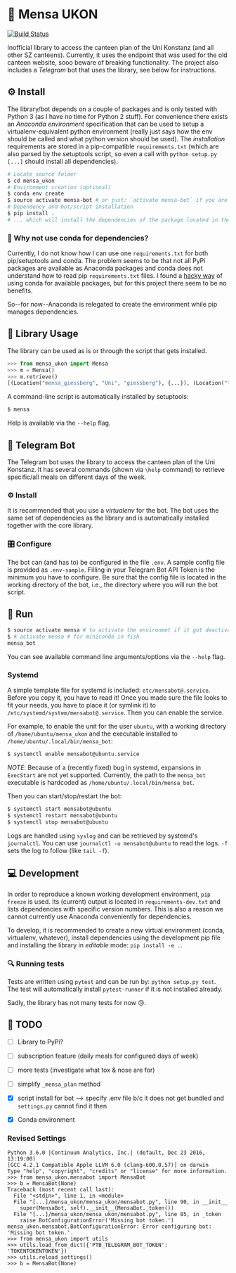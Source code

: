 # 🍴 Mensa UKON

[![Build Status](https://travis-ci.org/enplotz/mensa_ukon.svg?branch=master)](https://travis-ci.org/enplotz/mensa_ukon)

Inofficial library to access the canteen plan of the Uni Konstanz (and all other SZ canteens).
Currently, it uses the endpoint that was used for the old canteen website, sooo beware of breaking functionality.
The project also includes a *Telegram* bot that uses the library, see below for instructions.

## ⚙ Install

The library/bot depends on a couple of packages and is only tested with Python 3 (as I have no time for Python 2 stuff).
For convenience there exists an *Anaconda environment* specification that can be used to setup a virtualenv-equivalent
python environment (really just says how the env should be called and what python version should be used).
The *installation* requirements are stored in a pip-compatible `requirements.txt` (which are also parsed by the setuptools script,
so even a call with `python setup.py [...]` should install all dependencies).

```bash
# Locate source folder
$ cd mensa_ukon
# Environment creation (optional)
$ conda env create
$ source activate mensa-bot # or just: `activate mensa-bot` if you are using fish instead of bash
# Dependency and bot/script installation
$ pip install .
# ... which will install the dependencies of the package located in the current folder
```

### 🐍 Why not use conda for dependencies?

Currently, I do not know how I can use one `requirements.txt` for both pip/setuptools and conda.
The problem seems to be that not all PyPi packages are available as Anaconda packages and conda does not understand
how to read pip `requirements.txt` files.
I found a [hacky way](https://github.com/drivendata/cookiecutter-data-science/issues/14#issuecomment-214792960) of using
conda for available packages, but for this project there seem to be no benefits.

So--for now--Anaconda is relegated to create the environment while pip manages dependencies.


## 🎉 Library Usage

The library can be used as is or through the script that gets installed.

```python
>>> from mensa_ukon import Mensa
>>> m = Mensa()
>>> m.retrieve()
[(Location("mensa_giessberg", "Uni", "giessberg"), {...}), (Location("themenpark_abendessen", "Themenpark & Abendessen", "themenpark"), {...})]
```

A command-line script is automatically installed by setuptools:

```bash
$ mensa
```

Help is available via the `--help` flag.

## 🤖 Telegram Bot

The Telegram bot uses the library to access the canteen plan of the Uni Konstanz. It has several commands
(shown via `\help` command) to retrieve specific/all meals on different days of the week.

### ⚙ Install

It is recommended that you use a *virtualenv* for the bot. The bot uses the same set of dependencies as the library
and is automatically installed together with the core library.

### 🎛 Configure

The bot can (and has to) be configured in the file `.env`. A sample config file is provided as `.env-sample`.
Filling in your Telegram Bot API Token is the minimum you have to configure.
Be sure that the config file is located in the working directory of the bot, i.e.,
the directory where you will run the bot script.

## 🏃 Run

```sh
$ source activate mensa # to activate the environmet if it got deactivated
$ # activate mensa # for miniconda in fish
mensa_bot
```

You can see available command line arguments/options via the `--help` flag.

### Systemd

A simple template file for systemd is included: `etc/mensabot@.service`. 
Before you copy it, you have to read it!
Once you made sure the file looks to fit your needs, you have to place it (or symlink it) to
`/etc/systemd/system/mensabot@.service`. Then you can enable the service.

For example, to enable the unit for the user `ubuntu`, with a working directory of `/home/ubuntu/mensa_ukon` and the
executable installed to `/home/ubuntu/.local/bin/mensa_bot`:

```bash
$ systemctl enable mensabot@ubuntu.service
```

*NOTE*: Because of a (recently fixed) bug in systemd, expansions in `ExecStart` are not yet supported.
Currently, the path to the `mensa_bot` executable is hardcoded as `/home/ubuntu/.local/bin/mensa_bot`.

Then you can start/stop/restart the bot:
```bash
$ systemctl start mensabot@ubuntu
$ systemctl restart mensabot@ubuntu
$ systemctl stop mensabot@ubuntu
```

Logs are handled using `syslog` and can be retrieved by systemd's `journalctl`. You can use `journalctl -u mensabot@ubuntu` to read the logs.
`-f` sets the log to follow (like `tail -f`).



## 💻 Development

In order to reproduce a known working development environment, `pip freeze` is used.
Its (current) output is located in `requirements-dev.txt` and lists dependencies with specific version numbers.
This is also a reason we cannot currently use Anaconda conveniently for dependencies.

To develop, it is recommended to create a new virtual environment (conda, virtualenv, whatever), install dependencies
using the development pip file and installing the library in *editable* mode: `pip install -e .`.

### 🔍 Running tests

Tests are written using `pytest` and can be run by: `python setup.py test`. The test will automatically install
`pytest-runner` if it is not installed already.

Sadly, the library has not many tests for now 😢.

## 💪 TODO

- [ ] Library to PyPi?
- [ ] subscription feature (daily meals for configured days of week)
- [ ] more tests (investigate what tox & nose are for)
- [ ] simplify `_mensa_plan` method
- [x] script install for bot --> specify .env file b/c it does not get bundled and `settings.py` cannot find it then
- [x] Conda environment


### Revised Settings

```
Python 3.6.0 |Continuum Analytics, Inc.| (default, Dec 23 2016, 13:19:00)
[GCC 4.2.1 Compatible Apple LLVM 6.0 (clang-600.0.57)] on darwin
Type "help", "copyright", "credits" or "license" for more information.
>>> from mensa_ukon.mensabot import MensaBot
>>> b = MensaBot(None)
Traceback (most recent call last):
  File "<stdin>", line 1, in <module>
  File "[...]/mensa_ukon/mensa_ukon/mensabot.py", line 90, in __init__
    super(MensaBot, self).__init__(MensaBot._token())
  File "[...]/mensa_ukon/mensa_ukon/mensabot.py", line 85, in _token
    raise BotConfigurationError('Missing bot token.')
mensa_ukon.mensabot.BotConfigurationError: Error configuring bot: 'Missing bot token.'.
>>> from mensa_ukon import utils
>>> utils.load_from_dict({'PTB_TELEGRAM_BOT_TOKEN': 'TOKENTOKENTOKEN'})
>>> utils.reload_settings()
>>> b = MensaBot(None)
```
